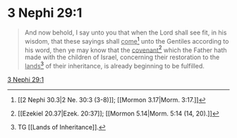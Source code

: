 # 3 Nephi 29:1

> And now behold, I say unto you that when the Lord shall see fit, in his wisdom, that these sayings shall <u>come</u>[^a] unto the Gentiles according to his word, then ye may know that the <u>covenant</u>[^b] which the Father hath made with the children of Israel, concerning their restoration to the <u>lands</u>[^c] of their inheritance, is already beginning to be fulfilled.

[3 Nephi 29:1](https://www.churchofjesuschrist.org/study/scriptures/bofm/3-ne/29?lang=eng&id=p1#p1)


[^a]: [[2 Nephi 30.3|2 Ne. 30:3 (3-8)]]; [[Mormon 3.17|Morm. 3:17.]]
[^b]: [[Ezekiel 20.37|Ezek. 20:37]]; [[Mormon 5.14|Morm. 5:14 (14, 20).]]
[^c]: TG [[Lands of Inheritance]].
